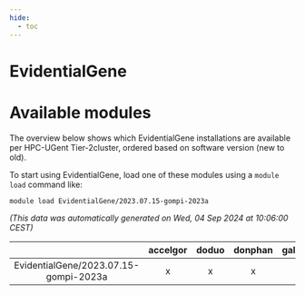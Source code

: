 ```yaml
---
hide:
  - toc
---
```


EvidentialGene
==============

# Available modules


The overview below shows which EvidentialGene installations are available per HPC-UGent Tier-2cluster, ordered based on software version (new to old).

To start using EvidentialGene, load one of these modules using a `module load` command like:

```shell
module load EvidentialGene/2023.07.15-gompi-2023a
```

*(This data was automatically generated on Wed, 04 Sep 2024 at 10:06:00 CEST)*  

| |accelgor|doduo|donphan|gallade|joltik|shinx|skitty|
| :---: | :---: | :---: | :---: | :---: | :---: | :---: | :---: |
|EvidentialGene/2023.07.15-gompi-2023a|x|x|x|x|x|x|x|
